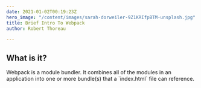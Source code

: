 ```yaml
---
date: 2021-01-02T00:19:23Z
hero_image: "/content/images/sarah-dorweiler-9Z1KRIfpBTM-unsplash.jpg"
title: Brief Intro To Webpack
author: Robert Thoreau

---
```

## What is it?

Webpack is a module bundler. It combines all of the modules in an application into one or more bundle(s) that a \`index.html\` file can reference.
